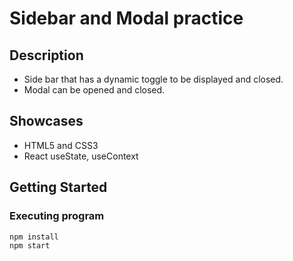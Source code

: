 # Sidebar and Modal practice

## Description

-   Side bar that has a dynamic toggle to be displayed and closed.
-   Modal can be opened and closed.

## Showcases

-   HTML5 and CSS3
-   React useState, useContext

## Getting Started

### Executing program

```
npm install
npm start
```
